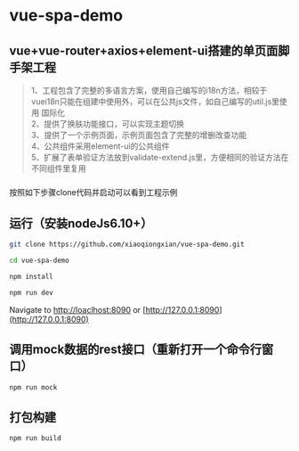 # vue-spa-demo
## vue+vue-router+axios+element-ui搭建的单页面脚手架工程
> 1、工程包含了完整的多语言方案，使用自己编写的i18n方法，相较于vuei18n只能在组建中使用外，可以在公共js文件，如自己编写的util.js里使用
国际化<br>
> 2、提供了换肤功能接口，可以实现主题切换<br>
> 3、提供了一个示例页面，示例页面包含了完整的增删改查功能<br>
> 4、公共组件采用element-ui的公共组件<br>
> 5、扩展了表单验证方法放到validate-extend.js里，方便相同的验证方法在不同组件里复用<br>

#####
按照如下步骤clone代码并启动可以看到工程示例

## 运行（安装nodeJs6.10+）
```bash
git clone https://github.com/xiaoqiongxian/vue-spa-demo.git
```
```bash
cd vue-spa-demo
```
```bash
npm install
```
```bash
npm run dev
```
Navigate to [http://loaclhost:8090](http://loaclhost:8090) or [http://127.0.0.1:8090](http://127.0.0.1:8090)

## 调用mock数据的rest接口（重新打开一个命令行窗口）
```bash
npm run mock
```

## 打包构建
```bash
npm run build
```